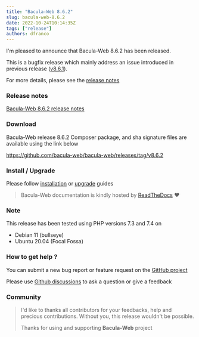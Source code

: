```yaml
---
title: "Bacula-Web 8.6.2"
slug: bacula-web-8.6.2
date: 2022-10-24T10:14:35Z
tags: ["release"]
authors: dfranco
---
```


I'm pleased to announce that Bacula-Web 8.6.2 has been released.

<!-- truncate -->

This is a bugfix release which mainly address an issue introduced in previous release ([v8.6.1](https://github.com/bacula-web/bacula-web/releases/tag/v8.6.1)).

For more details, please see the [release notes](https://github.com/bacula-web/bacula-web/releases/tag/v8.6.2)

### Release notes

[Bacula-Web 8.6.2 release notes](https://github.com/bacula-web/bacula-web/releases/tag/v8.6.2)

### Download

Bacula-Web release 8.6.2 Composer package, and sha signature files are available using the link below

https://github.com/bacula-web/bacula-web/releases/tag/v8.6.2

### Install / Upgrade

Please follow [installation](https://docs.bacula-web.org/en/latest/02_install/index.html) or [upgrade](https://docs.bacula-web.org/en/latest/02_install/upgrade.html) guides

> Bacula-Web documentation is kindly hosted by [ReadTheDocs](https://readthedocs.org/) :heart:

### Note

This release has been tested using PHP versions 7.3 and 7.4 on

- Debian 11 (bullseye)
- Ubuntu 20.04 (Focal Fossa)

### How to get help ?

You can submit a new bug report or feature request on the [GitHub project](https://github.com/bacula-web/bacula-web/issues)

Please use [Github discussions](https://github.com/bacula-web/bacula-web/discussions) to ask a question
or give a feedback

### Community

> I'd like to thanks all contributors for your feedbacks, help and precious contributions.
> Without you, this release wouldn't be possible.
>
> Thanks for using and supporting **Bacula-Web** project
